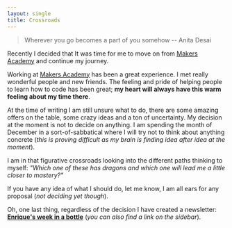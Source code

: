 ```yaml
---
layout: single
title: Crossroads
---
```


> Wherever you go becomes a part of you somehow
-- Anita Desai

Recently I decided that It was time
for me to move on from [Makers Academy](http://makersacademy.com) and
continue my journey.

Working at [Makers Academy](http://makersacademy.com) has been a great
experience. I met really wonderful people and new friends. The feeling and
pride of helping people to learn how to code has been great; **my heart will
always have this warm feeling about my time there**.

At the time of writing I am still unsure what to do, there are some amazing
offers on the table, some crazy ideas and a ton of uncertainty. My decision 
at the moment is not to decide on anything. I am spending the month of
December in a sort-of-sabbatical where I will try not to think about anything
concrete (_this is proving difficult as my brain is finding idea after idea
at the moment_).

I am in that figurative crossroads looking into the different paths thinking
to myself: _"Which one of these has dragons and which one will lead me a 
little closer to mastery?"_

If you have any idea of what I should do, let me know, I am all ears for any
proposal (_not deciding yet though_).

Oh, one last thing, regardless of the decision I have created a newsletter:
**[Enrique's week in a bottle](https://tinyletter.com/ecomba)** (_you can
also find a link on the sidebar_).
